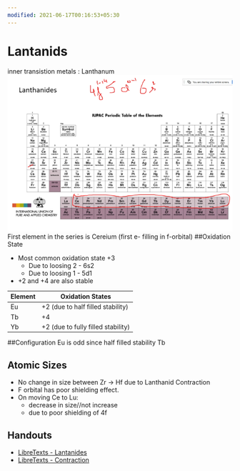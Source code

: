 ```yaml
---
modified: 2021-06-17T00:16:53+05:30
---
```


# Lantanids

inner transistion metals : Lanthanum
![img.png](img.png)
First element in the series is Cereium (first e- filling in f-orbital)
##Oxidation State
* Most common oxidation state +3
    * Due to loosing 2 - 6s2
    * Due to loosing 1 - 5d1
* +2 and +4 are also stable

Element | Oxidation States 
--- | ---
Eu | +2 (due to half filled stability)
Tb | +4
Yb | +2 (due to fully filled stability)

##Configuration
Eu is odd since half filled stability
Tb 

## Atomic Sizes

* No change in size between Zr -> Hf due to Lanthanid Contraction
* F orbital has poor shielding effect.
* On moving Ce to Lu:
  * decrease in size//not increase
  * due to poor shielding of 4f

## Handouts

* [LibreTexts - Lantanides](./Lanthanides.pdf)
* [LibreTexts - Contraction](./LanthanideContraction.pdf)
